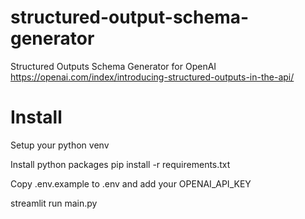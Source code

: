 # structured-output-schema-generator
Structured Outputs Schema Generator for OpenAI 
https://openai.com/index/introducing-structured-outputs-in-the-api/


# Install
Setup your python venv

Install python packages
pip install -r requirements.txt

Copy .env.example to .env and add your OPENAI_API_KEY 

streamlit run main.py
